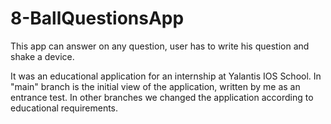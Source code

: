 # 8-BallQuestionsApp
This app can answer on any question, user has to write his question and shake a device.

It was an educational application for an internship at Yalantis IOS School. In "main" branch is the initial view of the application, 
written by me as an entrance test.
In other branches we changed the application according to educational requirements.
